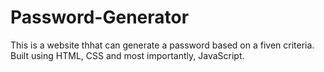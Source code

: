 # Password-Generator

This is a website thhat can generate a password based on a fiven criteria. Built using HTML, CSS and most importantly, JavaScript.
